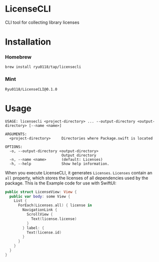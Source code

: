 # LicenseCLI
CLI tool for collecting library licenses

# Installation
### Homebrew
```
brew install ryu0118/tap/licensecli
```
### Mint
```
Ryu0118/LicenseCLI@0.1.0
```

# Usage
```
USAGE: licensecli <project-directory> ... --output-directory <output-directory> [--name <name>]

ARGUMENTS:
  <project-directory>     Directories where Package.swift is located

OPTIONS:
  -o, --output-directory <output-directory>
                          Output directory
  -n, --name <name>       (default: Licenses)
  -h, --help              Show help information.
```

When you execute LicenseCLI, it generates `Licenses`. `Licenses` contain an `all` property, which stores the licenses of all dependencies used by the package.
This is the Example code for use with SwiftUI:

```Swift
public struct LicenseView: View {
  public var body: some View {
    List {
      ForEach(Licenses.all) { license in
        NavigationLink {
          ScrollView {
            Text(license.license)
          }
        } label: {
          Text(license.id)
        }
      }
    }
  }
}
```
